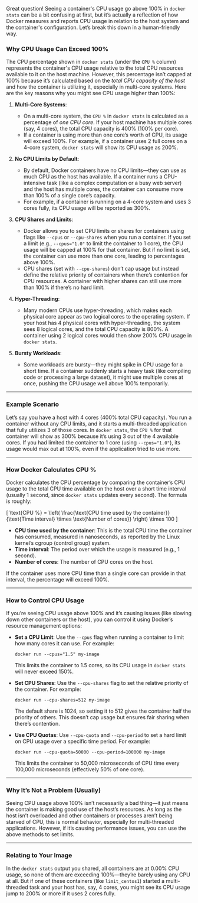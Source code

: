 Great question! Seeing a container's CPU usage go above 100% in `docker stats` can be a bit confusing at first, but it’s actually a reflection of how Docker measures and reports CPU usage in relation to the host system and the container's configuration. Let’s break this down in a human-friendly way.

### Why CPU Usage Can Exceed 100%
The CPU percentage shown in `docker stats` (under the `CPU %` column) represents the container's CPU usage relative to the total CPU resources available to it on the host machine. However, this percentage isn’t capped at 100% because it’s calculated based on the *total CPU capacity of the host* and how the container is utilizing it, especially in multi-core systems. Here are the key reasons why you might see CPU usage higher than 100%:

1. **Multi-Core Systems**:
   - On a multi-core system, the `CPU %` in `docker stats` is calculated as a percentage of *one CPU core*. If your host machine has multiple cores (say, 4 cores), the total CPU capacity is 400% (100% per core).
   - If a container is using more than one core’s worth of CPU, its usage will exceed 100%. For example, if a container uses 2 full cores on a 4-core system, `docker stats` will show its CPU usage as 200%.

2. **No CPU Limits by Default**:
   - By default, Docker containers have no CPU limits—they can use as much CPU as the host has available. If a container runs a CPU-intensive task (like a complex computation or a busy web server) and the host has multiple cores, the container can consume more than 100% of a single core’s capacity.
   - For example, if a container is running on a 4-core system and uses 3 cores fully, its CPU usage will be reported as 300%.

3. **CPU Shares and Limits**:
   - Docker allows you to set CPU limits or shares for containers using flags like `--cpus` or `--cpu-shares` when you run a container. If you set a limit (e.g., `--cpus="1.0"` to limit the container to 1 core), the CPU usage will be capped at 100% for that container. But if no limit is set, the container can use more than one core, leading to percentages above 100%.
   - CPU shares (set with `--cpu-shares`) don’t cap usage but instead define the relative priority of containers when there’s contention for CPU resources. A container with higher shares can still use more than 100% if there’s no hard limit.

4. **Hyper-Threading**:
   - Many modern CPUs use hyper-threading, which makes each physical core appear as two logical cores to the operating system. If your host has 4 physical cores with hyper-threading, the system sees 8 logical cores, and the total CPU capacity is 800%. A container using 2 logical cores would then show 200% CPU usage in `docker stats`.

5. **Bursty Workloads**:
   - Some workloads are bursty—they might spike in CPU usage for a short time. If a container suddenly starts a heavy task (like compiling code or processing a large dataset), it might use multiple cores at once, pushing the CPU usage well above 100% temporarily.

---

### Example Scenario
Let’s say you have a host with 4 cores (400% total CPU capacity). You run a container without any CPU limits, and it starts a multi-threaded application that fully utilizes 3 of those cores. In `docker stats`, the `CPU %` for that container will show as 300% because it’s using 3 out of the 4 available cores. If you had limited the container to 1 core (using `--cpus="1.0"`), its usage would max out at 100%, even if the application tried to use more.

---

### How Docker Calculates CPU %
Docker calculates the CPU percentage by comparing the container’s CPU usage to the total CPU time available on the host over a short time interval (usually 1 second, since `docker stats` updates every second). The formula is roughly:

\[
\text{CPU %} = \left( \frac{\text{CPU time used by the container}}{\text{Time interval} \times \text{Number of cores}} \right) \times 100
\]

- **CPU time used by the container**: This is the total CPU time the container has consumed, measured in nanoseconds, as reported by the Linux kernel’s cgroup (control group) system.
- **Time interval**: The period over which the usage is measured (e.g., 1 second).
- **Number of cores**: The number of CPU cores on the host.

If the container uses more CPU time than a single core can provide in that interval, the percentage will exceed 100%.

---

### How to Control CPU Usage
If you’re seeing CPU usage above 100% and it’s causing issues (like slowing down other containers or the host), you can control it using Docker’s resource management options:

- **Set a CPU Limit**:
  Use the `--cpus` flag when running a container to limit how many cores it can use. For example:
  ```
  docker run --cpus="1.5" my-image
  ```
  This limits the container to 1.5 cores, so its CPU usage in `docker stats` will never exceed 150%.

- **Set CPU Shares**:
  Use the `--cpu-shares` flag to set the relative priority of the container. For example:
  ```
  docker run --cpu-shares=512 my-image
  ```
  The default share is 1024, so setting it to 512 gives the container half the priority of others. This doesn’t cap usage but ensures fair sharing when there’s contention.

- **Use CPU Quotas**:
  Use `--cpu-quota` and `--cpu-period` to set a hard limit on CPU usage over a specific time period. For example:
  ```
  docker run --cpu-quota=50000 --cpu-period=100000 my-image
  ```
  This limits the container to 50,000 microseconds of CPU time every 100,000 microseconds (effectively 50% of one core).

---

### Why It’s Not a Problem (Usually)
Seeing CPU usage above 100% isn’t necessarily a bad thing—it just means the container is making good use of the host’s resources. As long as the host isn’t overloaded and other containers or processes aren’t being starved of CPU, this is normal behavior, especially for multi-threaded applications. However, if it’s causing performance issues, you can use the above methods to set limits.

---

### Relating to Your Image
In the `docker stats` output you shared, all containers are at 0.00% CPU usage, so none of them are exceeding 100%—they’re barely using any CPU at all. But if one of these containers (like `limit_centos1`) started a multi-threaded task and your host has, say, 4 cores, you might see its CPU usage jump to 200% or more if it uses 2 cores fully.
